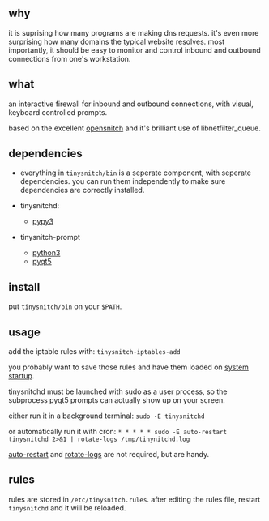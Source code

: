 ## why

it is suprising how many programs are making dns requests. it's even more surprising how many domains the typical website resolves. most importantly, it should be easy to monitor and control inbound and outbound connections from one's workstation.

## what

an interactive firewall for inbound and outbound connections, with visual, keyboard controlled prompts.

based on the excellent [opensnitch](https://github.com/evilsock/opensnitch) and it's brilliant use of libnetfilter_queue.

## dependencies

 - everything in `tinysnitch/bin` is a seperate component, with seperate dependencies. you can run them independently to make sure dependencies are correctly installed.

 - tinysnitchd:
   - [pypy3](https://pypy.org/)

 - tinysnitch-prompt
   - [python3](https://www.python.org/)
   - [pyqt5](https://pypi.org/project/PyQt5/)

## install

put `tinysnitch/bin` on your `$PATH`.

## usage

add the iptable rules with: `tinysnitch-iptables-add`

you probably want to save those rules and have them loaded on [system startup](https://wiki.archlinux.org/index.php/iptables#Configuration_and_usage).

tinysnitchd must be launched with sudo as a user process, so the subprocess pyqt5 prompts can actually show up on your screen.

either run it in a background terminal: `sudo -E tinysnitchd`

or automatically run it with cron: `* * * * * sudo -E auto-restart tinysnitchd 2>&1 | rotate-logs /tmp/tinynitchd.log`

[auto-restart](https://gist.github.com/nathants/dc5d43c1e57b9bbb3a654491df93e4d6) and [rotate-logs](https://gist.github.com/nathants/72968aaa7d9ab7c008fe32e399426d2c) are not required, but are handy.

## rules

rules are stored in `/etc/tinysnitch.rules`. after editing the rules file, restart `tinysnitchd` and it will be reloaded.
